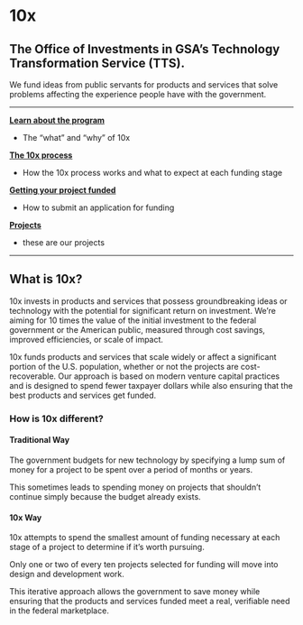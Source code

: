 # 10x

## The Office of Investments in GSA’s Technology Transformation Service (TTS).

We fund ideas from public servants for products and services that solve problems affecting the experience people have with the government.

---

[**Learn about the program**](getting-started.md)
- The “what” and “why” of 10x

[**The 10x process**](process.md)
- How the 10x process works and what to expect at each funding stage

[**Getting your project funded**](funding.md)
- How to submit an application for funding

[**Projects**](projects.md)
- these are our projects
---

## What is 10x?

10x invests in products and services that possess groundbreaking ideas or technology with the potential for significant return on investment. We’re aiming for 10 times the value of the initial investment to the federal government or the American public, measured through cost savings, improved efficiencies, or scale of impact.

10x funds products and services that scale widely or affect a significant portion of the U.S. population, whether or not the projects are cost-recoverable. Our approach is based on modern venture capital practices and is designed to spend fewer taxpayer dollars while also ensuring that the best products and services get funded.


### How is 10x different?

#### Traditional Way
The government budgets for new technology by specifying a lump sum of money for a project to be spent over a period of months or years.

This sometimes leads to spending money on projects that shouldn’t continue simply because the budget already exists.

#### 10x Way
10x attempts to spend the smallest amount of funding necessary at each stage of a project to determine if it’s worth pursuing.

Only one or two of every ten projects selected for funding will move into design and development work.

This iterative approach allows the government to save money while ensuring that the products and services funded meet a real, verifiable need in the federal marketplace.
